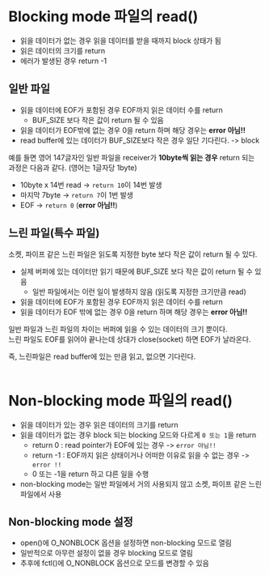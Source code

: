 # Blocking mode 파일의 read()

- 읽을 데이터가 없는 경우 읽을 데이터를 받을 때까지 block 상태가 됨
- 읽은 데이터의 크기를 return
- 에러가 발생된 경우 return -1

## 일반 파일

- 읽을 데이터에 EOF가 포함된 경우 EOF까지 읽은 데이터 수를 return
  - BUF_SIZE 보다 작은 값이 return 될 수 있음
- 읽을 데이터가 EOF밖에 없는 경우 0을 return 하며 해당 경우는 **error 아님!!**
- read buffer에 있는 데이터가 BUF_SIZE보다 작은 경우 일단 기다린다. -> block

예를 들면 영어 147글자인 일반 파일을 receiver가 **10byte씩 읽는 경우** return 되는 과정은 다음과 같다. (영어는 1글자당 1byte)<br>

- 10byte x 14번 read -> ```return 10```이 14번 발생
- 마지막 7byte -> ```return 7```이 1번 발생
- EOF -> ```return 0``` (**error 아님!!**)

## 느린 파일(특수 파일)

소켓, 파이프 같은 느린 파일은 읽도록 지정한 byte 보다 작은 값이 return 될 수 있다.<br>

- 실제 버퍼에 있는 데이터만 읽기 때문에 BUF_SIZE 보다 작은 값이 return 될 수 있음
  - 일반 파일에서는 이런 일이 발생하지 않음 (읽도록 지정한 크기만큼 read)
- 읽을 데이터에 EOF가 포함된 경우 EOF까지 읽은 데이터 수를 return
- 읽을 데이터가 EOF 밖에 없는 경우 0을 return 하며 해당 경우는 **error 아님!!**

일반 파일과 느린 파일의 차이는 버퍼에 읽을 수 있는 데이터의 크기 뿐이다.<br>
느린 파일도 EOF를 읽어야 끝나는데 상대가 close(socket) 하면 EOF가 날라온다.<br>

즉, 느린파일은 read buffer에 있는 만큼 읽고, 없으면 기다린다.<br><br>

# Non-blocking mode 파일의 read()

- 읽을 데이터가 있는 경우 읽은 데이터의 크기를 return
- 읽을 데이터가 없는 경우 block 되는 blocking 모드와 다르게 ```0 또는 1```을 return
  - return 0 : read pointer가 EOF에 있는 경우 -> ```error 아님!!```
  - return -1 : EOF까지 읽은 상태이거나 어떠한 이유로 읽을 수 없는 경우 -> ```error !!```
  - 0 또는 -1을 return 하고 댜른 일을 수행
- non-blocking mode는 일반 파일에서 거의 사용되지 않고 소켓, 파이프 같은 느린 파일에서 사용

## Non-blocking mode 설정

- open()에 O_NONBLOCK 옵션을 설정하면 non-blocking 모드로 열림
- 일반적으로 아무런 설정이 없을 경우 blocking 모드로 열림
- 추후에 fctl()에 O_NONBLOCK 옵션으로 모드를 변경할 수 있음